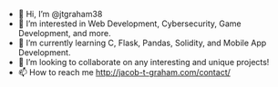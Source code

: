 - 👋 Hi, I’m @jtgraham38
- 👀 I’m interested in Web Development, Cybersecurity, Game Development, and more. 
- 🌱 I’m currently learning C, Flask, Pandas, Solidity, and Mobile App Development.
- 💞️ I’m looking to collaborate on any interesting and unique projects!
- 📫 How to reach me http://jacob-t-graham.com/contact/

<!---
jtgraham38/jtgraham38 is a ✨ special ✨ repository because its `README.md` (this file) appears on your GitHub profile.
You can click the Preview link to take a look at your changes.
--->
